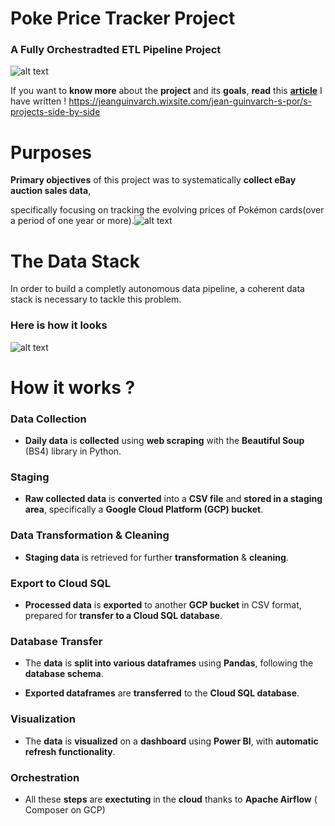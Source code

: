 # Poke Price Tracker Project 
### **A Fully Orchestradted ETL Pipeline Project**
![alt text](https://static.wixstatic.com/media/cc40a2_917feedd900e41c2a98e9aee302ac588~mv2.jpg/v1/fill/w_439,h_440,al_c,q_80,usm_0.66_1.00_0.01,enc_auto/_5d016c03-e3f2-46cd-89b7-6191fe2f769d_ed.jpg)

If you want to **know more** about the **project** and its **goals**, **read** this **[article](https://jeanguinvarch.wixsite.com/jean-guinvarch-s-por/s-projects-side-by-side)** I have written ! 
https://jeanguinvarch.wixsite.com/jean-guinvarch-s-por/s-projects-side-by-side

# Purposes
**Primary objectives** of this project was to systematically **collect eBay auction sales data**,

specifically focusing on tracking the evolving prices of Pokémon cards(over a period of one year or more).![alt text](https://static.wixstatic.com/media/cc40a2_c46b064810824bd2be4270d8eedfc772~mv2.png/v1/fill/w_439,h_246,al_c,q_85,usm_0.66_1.00_0.01,enc_auto/cc40a2_c46b064810824bd2be4270d8eedfc772~mv2.png)

# The Data Stack 
In order to build a completly autonomous data pipeline, a coherent data stack is necessary to tackle this problem.
### Here is how it looks

![alt text](https://static.wixstatic.com/media/cc40a2_b41c2fbc532043b1a3a12ae8b1a6c85e~mv2.png/v1/fill/w_840,h_346,al_c,lg_1,q_85,enc_auto/cc40a2_b41c2fbc532043b1a3a12ae8b1a6c85e~mv2.png)

# How it works ? 

### Data Collection

* **Daily data** is **collected** using **web scraping** with the **Beautiful Soup** (BS4) library in Python.

### Staging

* **Raw collected data** is **converted** into a **CSV file** and **stored in a staging area**, specifically a **Google Cloud Platform (GCP) bucket**.

###  Data Transformation & Cleaning

* **Staging data** is retrieved for further **transformation** & **cleaning**.

###  Export to Cloud SQL

* **Processed data** is **exported** to another **GCP bucket** in CSV format, prepared for **transfer to a Cloud SQL database**.

###  Database Transfer

* The **data** is **split into various dataframes** using **Pandas**, following the **database schema**.

* **Exported dataframes** are **transferred** to the **Cloud SQL database**.

### Visualization

* The **data** is **visualized** on a **dashboard** using **Power BI**, with **automatic refresh functionality**.

###  Orchestration

* All these **steps** are **exectuting** in the **cloud** thanks to **Apache Airflow** ( Composer on GCP)​

